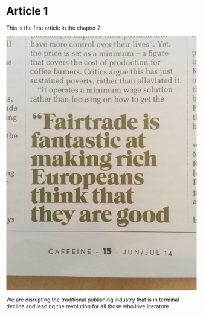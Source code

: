 # Article 1

This is the first article in the chapter 2

[![Screen](./assets/4.jpg)](./assets/4.jpg)

We are disrupting the traditional publishing industry that is in terminal decline and leading the revolution for all those who love literature.
